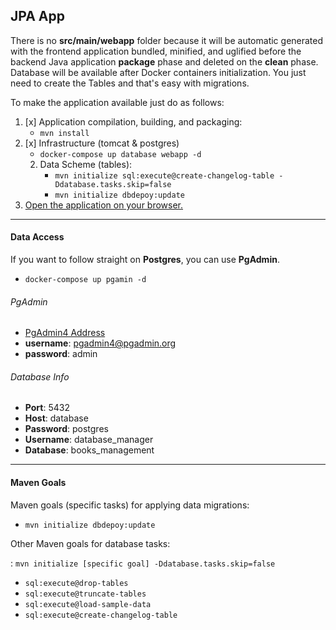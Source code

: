 ## JPA App

There is no **src/main/webapp** folder because it will be automatic generated with the frontend application bundled, 
minified, and uglified before the backend Java application **package** phase and deleted on the **clean** phase. 
Database will be available after Docker containers initialization. You just need to create the Tables and that's easy with migrations.

To make the application available just do as follows:

1. [x] Application compilation, building, and packaging:  
	- ```mvn install```
2. [x] Infrastructure (tomcat & postgres)
	- ```docker-compose up database webapp -d```
	2. Data Scheme (tables):  
		- ```mvn initialize sql:execute@create-changelog-table -Ddatabase.tasks.skip=false```
		- ```mvn initialize dbdepoy:update```  
3. [Open the application on your browser.](http://localhost:8080/gradip-jpa-app)

****
#### Data Access

If you want to follow straight on **Postgres**, you can use **PgAdmin**.  

 - ```docker-compose up pgamin -d```

###### PgAdmin  
 - [PgAdmin4 Address](http://localhost:5050)   
 - **username**: pgadmin4@pgadmin.org  
 - **password**: admin  

###### Database Info
 - **Port**: 5432  
 - **Host**: database  
 - **Password**: postgres  
 - **Username**: database_manager  
 - **Database**: books_management  

****
#### Maven Goals

Maven goals (specific tasks) for applying data migrations:

 - ```mvn initialize dbdepoy:update```

Other Maven goals for database tasks:

  :	```mvn initialize [specific goal] -Ddatabase.tasks.skip=false```

 - ```sql:execute@drop-tables```
 - ```sql:execute@truncate-tables```
 - ```sql:execute@load-sample-data```
 - ```sql:execute@create-changelog-table```

